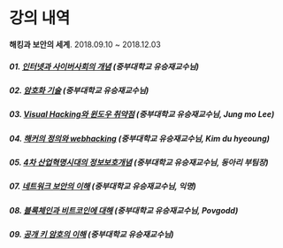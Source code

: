# 강의 내역

**해킹과 보안의 세계**. 2018.09.10 ~ 2018.12.03 

##### 01. [인터넷과 사이버사회의 개념](../Dreamschool-1/Kyunggi-Dream-College/week1/week1.MD)        (중부대학교 유승재교수님)
##### 02. [암호화 기술](../Dreamschool-1/Kyunggi-Dream-College/week2/week2.MD)                      (중부대학교 유승재교수님)
##### 03. [Visual Hacking와 윈도우 취약점](../Dreamschool-1/Kyunggi-Dream-College/week3/week3.MD)   (중부대학교 유승재교수님, Jung mo Lee)
##### 04. [해커의 정의와 webhacking](../Dreamschool-1/Kyunggi-Dream-College/week4/week4.MD)         (중부대학교 유승재교수님, Kim du hyeoung)
##### 05. [4차 산업혁명시대의 정보보호개념](../Dreamschool-1/Kyunggi-Dream-College/week5/week5.MD)   (중부대학교 유승재교수님, 동아리 부팀장)
##### 07. [네트워크 보안의 이해](../Dreamschool-1/Kyunggi-Dream-College/week7/week7.MD)             (중부대학교 유승재교수님, 익명)
##### 08. [블록체인과 비트코인에 대해](../Dreamschool-1/Kyunggi-Dream-College/week8/week8.MD)        (중부대학교 유승재교수님, Povgodd)
##### 09. [공개 키 암호의 이해](../Dreamschool-1/Kyunggi-Dream-College/week9/week9.MD)               (중부대학교 유승재교수님)
<br />
